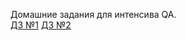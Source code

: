 Домашние задания для интенсива QA.<br />
[ДЗ №1](https://github.com/VladimirBran/QA_new/tree/ad866c3c36b8fa3f5df779b9e66e4b81486d48ad/HomeWork_1)
[ДЗ №2](https://github.com/VladimirBran/QA_new/tree/85c74817636f4e21ecd58fecbd97e6fb11c104b9/HomeWork_2)
